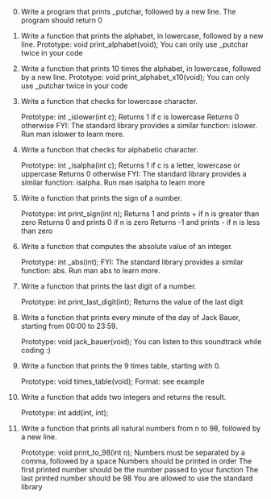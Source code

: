 0. Write a program that prints _putchar, followed by a new line.
   The program should return 0

1. Write a function that prints the alphabet, in lowercase, followed by a new line.
   Prototype: void print_alphabet(void);
   You can only use _putchar twice in your code

2. Write a function that prints 10 times the alphabet, in lowercase, followed by a new line.
   Prototype: void print_alphabet_x10(void);
   You can only use _putchar twice in your code

3. Write a function that checks for lowercase character.

   Prototype: int _islower(int c);
   Returns 1 if c is lowercase
   Returns 0 otherwise
   FYI: The standard library provides a similar function: islower. Run man
   islower to learn more.

4. Write a function that checks for alphabetic character.

   Prototype: int _isalpha(int c);
   Returns 1 if c is a letter, lowercase or uppercase
   Returns 0 otherwise
   FYI: The standard library provides a similar function: isalpha. Run man
   isalpha to learn more

5. Write a function that prints the sign of a number.

   Prototype: int print_sign(int n);
   Returns 1 and prints + if n is greater than zero
   Returns 0 and prints 0 if n is zero
   Returns -1 and prints - if n is less than zero

6. Write a function that computes the absolute value of an integer.

   Prototype: int _abs(int);
   FYI: The standard library provides a similar function: abs. Run man abs
   to learn more.

7. Write a function that prints the last digit of a number.

   Prototype: int print_last_digit(int);
   Returns the value of the last digit

8. Write a function that prints every minute of the day of Jack Bauer, starting from 00:00 to 23:59.

   Prototype: void jack_bauer(void);
   You can listen to this soundtrack while coding :)

9. Write a function that prints the 9 times table, starting with 0.
   
   Prototype: void times_table(void);
   Format: see example


10. Write a function that adds two integers and returns the result.

    Prototype: int add(int, int);

11. Write a function that prints all natural numbers from n to 98, followed by a new line.

    Prototype: void print_to_98(int n);
    Numbers must be separated by a comma, followed by a space
    Numbers should be printed in order
    The first printed number should be the number passed to your function
    The last printed number should be 98
    You are allowed to use the standard library